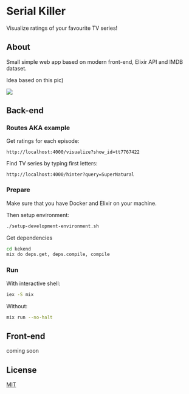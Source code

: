 # Serial Killer

Visualize ratings of your favourite TV series!

## About

Small simple web app based on modern front-end, Elixir API and IMDB dataset.

Idea based on this pic)

![](https://i.pinimg.com/originals/94/e9/59/94e9594246e51e8f6190a7dbdb38dec3.png)

## Back-end

### Routes AKA example

Get ratings for each episode:
```
http://localhost:4000/visualize?show_id=tt7767422
```

Find TV series by typing first letters:
```
http://localhost:4000/hinter?query=SuperNatural
```

### Prepare

Make sure that you have Docker and Elixir on your machine.

Then setup environment:
```sh
./setup-development-environment.sh
```

Get dependencies
```sh
cd kekend
mix do deps.get, deps.compile, compile
```

### Run

With interactive shell:
```sh
iex -S mix
```

Without:

```sh
mix run --no-halt
```

## Front-end

coming soon

## License
[MIT](https://github.com/IgorPolyakov/serial_killer/blob/master/LICENSE)
